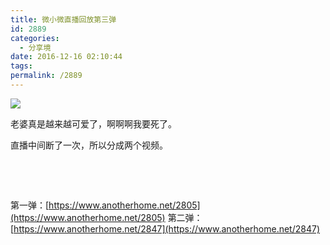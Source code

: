 ```yaml
---
title: 微小微直播回放第三弹
id: 2889
categories:
  - 分享境
date: 2016-12-16 02:10:44
tags:
permalink: /2889
---
```


![](https://cdn1.diygod.me/wxwlive/1216/1/poster.png)

老婆真是越来越可爱了，啊啊啊我要死了。

<!--more-->

直播中间断了一次，所以分成两个视频。

<style>
.dplayer-time {
    display: inline-block !important;
}
</style>

<div id="dplayer7" class="dplayer"></div>

&nbsp;

<div id="dplayer8" class="dplayer"></div>

&nbsp;

第一弹：[https://www.anotherhome.net/2805](https://www.anotherhome.net/2805)
第二弹：[https://www.anotherhome.net/2847](https://www.anotherhome.net/2847)

<script src="https://cdn.bootcss.com/hls.js/0.8.7/hls.min.js"></script>
<script>
$(function () {
    function myDPlayer () {
        var dp7 = new DPlayer({
            element: document.getElementById('dplayer7'),
            autoplay: true,
            theme: '#FADFA3',
            loop: true,
            screenshot: true,
            video: {
                url: 'https://cdn1.diygod.me/wxwlive/1216/1/index.m3u8',
                pic: 'https://cdn1.diygod.me/wxwlive/1216/1/poster.png'
            },
            danmaku: {
                id: '8810755617f77d00',
                api: 'https://api.diygod.me/dplayer/',
                token: 'tokendemo',
                addition: ['https://cdn1.diygod.me/wxwlive/1216/1/danmaku.json']
            }
        });
        var dp8 = new DPlayer({
            element: document.getElementById('dplayer8'),
            autoplay: false,
            theme: '#FADFA3',
            loop: true,
            screenshot: true,
            video: {
                url: 'https://cdn1.diygod.me/wxwlive/1216/2/index.m3u8',
                pic: 'https://cdn1.diygod.me/wxwlive/1216/1/poster.png'
            },
            danmaku: {
                id: 'f9e80f1d90cd12f5',
                api: 'https://api.diygod.me/dplayer/',
                token: 'tokendemo',
                addition: ['https://cdn1.diygod.me/wxwlive/1216/2/danmaku.json']
            }
        });
        window.dplayers || (window.dplayers = []);
        window.dplayers.push(dp7);
        window.dplayers.push(dp8);
    }

    if (!window.Hls || !window.DPlayer) {
        $.getScript('https://cdn.bootcss.com/hls.js/0.8.7/hls.min.js', function () {
            myDPlayer();
        });
    }
    else {
        myDPlayer();
    }
});
</script>